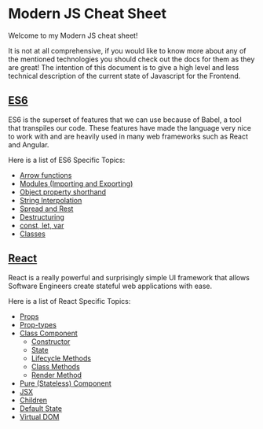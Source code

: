 # Modern JS Cheat Sheet
Welcome to my Modern JS cheat sheet!

It is not at all comprehensive, if you would like to know more about any of the
mentioned technologies you should check out the docs for them as they are great!
The intention of this document is to give a high level and less technical
description of the current state of Javascript for the Frontend.

## [ES6](./es6)
ES6 is the superset of features that we can use because of Babel, a tool that
transpiles our code. These features have made the language very nice to work
with and are heavily used in many web frameworks such as React and Angular.

Here is a list of ES6 Specific Topics:
- [Arrow functions](./es6/arrow-functions.md)
- [Modules (Importing and Exporting)](./es6/modules.md)
- [Object property shorthand](./es6/object-property-shorthand.md)
- [String Interpolation](./es6/string-interpolation.md)
- [Spread and Rest](./es6/spread-and-rest.md)
- [Destructuring](./es6/destructuring.md)
- [const, let, var](./es6/const-let-var.md)
- [Classes](./es6/classes.md)

## [React](./react)
React is a really powerful and surprisingly simple UI framework that allows
Software Engineers create stateful web applications with ease.

Here is a list of React Specific Topics:
- [Props](./react/props.md)
- [Prop-types](./react/prop-types.md)
- [Class Component](./react/class-components.md)
	- [Constructor](./react/class-components.md#constructor)
	- [State](./react/class-components.md#state)
	- [Lifecycle Methods](./react/class-components.md#lifecycle-methods)
	- [Class Methods](./react/class-components.md#class-methods)
	- [Render Method](./react/class-components.md#render-method)
- [Pure (Stateless) Component](./react/pure-components.md)
- [JSX](./react/jsx.md)
- [Children](./react/children.md)
- [Default State](./react/default-state.md)
- [Virtual DOM](./react/virtual-dom.md)
